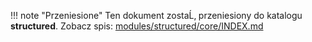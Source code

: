 !!! note "Przeniesione"
    Ten dokument zostaĹ‚ przeniesiony do katalogu **structured**.
    Zobacz spis: [modules/structured/core/INDEX.md](../modules/structured/core/INDEX.md)
